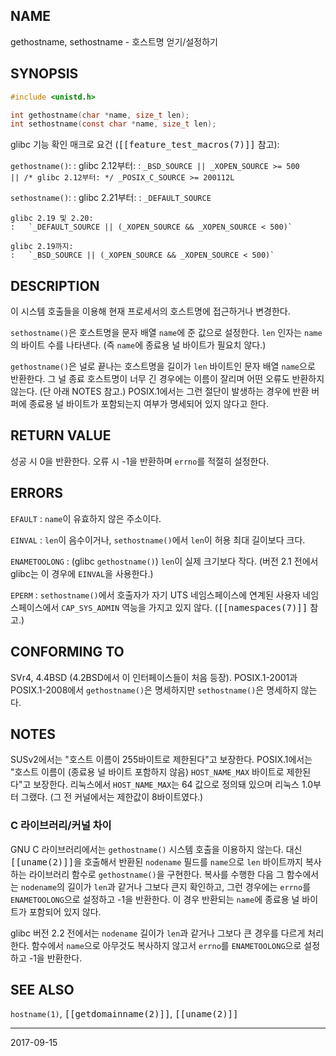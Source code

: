 ## NAME

gethostname, sethostname - 호스트명 얻기/설정하기

## SYNOPSIS

```c
#include <unistd.h>

int gethostname(char *name, size_t len);
int sethostname(const char *name, size_t len);
```

glibc 기능 확인 매크로 요건 (<tt>[[feature_test_macros(7)]]</tt> 참고):

`gethostname()`:
:   glibc 2.12부터:
    :   `_BSD_SOURCE || _XOPEN_SOURCE >= 500`<br>
        `|| /* glibc 2.12부터: */ _POSIX_C_SOURCE >= 200112L`

`sethostname()`:
:   glibc 2.21부터:
    :   `_DEFAULT_SOURCE`

    glibc 2.19 및 2.20:
    :   `_DEFAULT_SOURCE || (_XOPEN_SOURCE && _XOPEN_SOURCE < 500)`

    glibc 2.19까지:
    :   `_BSD_SOURCE || (_XOPEN_SOURCE && _XOPEN_SOURCE < 500)`

## DESCRIPTION

이 시스템 호출들을 이용해 현재 프로세서의 호스트명에 접근하거나 변경한다.

`sethostname()`은 호스트명을 문자 배열 `name`에 준 값으로 설정한다. `len` 인자는 `name`의 바이트 수를 나타낸다. (즉 `name`에 종료용 널 바이트가 필요치 않다.)

`gethostname()`은 널로 끝나는 호스트명을 길이가 `len` 바이트인 문자 배열 `name`으로 반환한다. 그 널 종료 호스트명이 너무 긴 경우에는 이름이 잘리며 어떤 오류도 반환하지 않는다. (단 아래 NOTES 참고.) POSIX.1에서는 그런 절단이 발생하는 경우에 반환 버퍼에 종료용 널 바이트가 포함되는지 여부가 명세되어 있지 않다고 한다.

## RETURN VALUE

성공 시 0을 반환한다. 오류 시 -1을 반환하며 `errno`를 적절히 설정한다.

## ERRORS

`EFAULT`
:   `name`이 유효하지 않은 주소이다.

`EINVAL`
:   `len`이 음수이거나, `sethostname()`에서 `len`이 허용 최대 길이보다 크다.

`ENAMETOOLONG`
:   (glibc `gethostname()`) `len`이 실제 크기보다 작다. (버전 2.1 전에서 glibc는 이 경우에 `EINVAL`을 사용한다.)

`EPERM`
:   `sethostname()`에서 호출자가 자기 UTS 네임스페이스에 연계된 사용자 네임스페이스에서 `CAP_SYS_ADMIN` 역능을 가지고 있지 않다. (<tt>[[namespaces(7)]]</tt> 참고.)

## CONFORMING TO

SVr4, 4.4BSD (4.2BSD에서 이 인터페이스들이 처음 등장). POSIX.1-2001과 POSIX.1-2008에서 `gethostname()`은 명세하지만 `sethostname()`은 명세하지 않는다.

## NOTES

SUSv2에서는 "호스트 이름이 255바이트로 제한된다"고 보장한다. POSIX.1에서는 "호스트 이름이 (종료용 널 바이트 포함하지 않음) `HOST_NAME_MAX` 바이트로 제한된다"고 보장한다. 리눅스에서 `HOST_NAME_MAX`는 64 값으로 정의돼 있으며 리눅스 1.0부터 그랬다. (그 전 커널에서는 제한값이 8바이트였다.)

### C 라이브러리/커널 차이

GNU C 라이브러리에서는 `gethostname()` 시스템 호출을 이용하지 않는다. 대신 <tt>[[uname(2)]]</tt>을 호출해서 반환된 `nodename` 필드를 `name`으로 `len` 바이트까지 복사하는 라이브러리 함수로 `gethostname()`을 구현한다. 복사를 수행한 다음 그 함수에서는 `nodename`의 길이가 `len`과 같거나 그보다 큰지 확인하고, 그런 경우에는 `errno`를 `ENAMETOOLONG`으로 설정하고 -1을 반환한다. 이 경우 반환되는 `name`에 종료용 널 바이트가 포함되어 있지 않다.

glibc 버전 2.2 전에서는 `nodename` 길이가 `len`과 같거나 그보다 큰 경우를 다르게 처리한다. 함수에서 `name`으로 아무것도 복사하지 않고서 `errno`를 `ENAMETOOLONG`으로 설정하고 -1을 반환한다.

## SEE ALSO

`hostname(1)`, <tt>[[getdomainname(2)]]</tt>, <tt>[[uname(2)]]</tt>

----

2017-09-15
